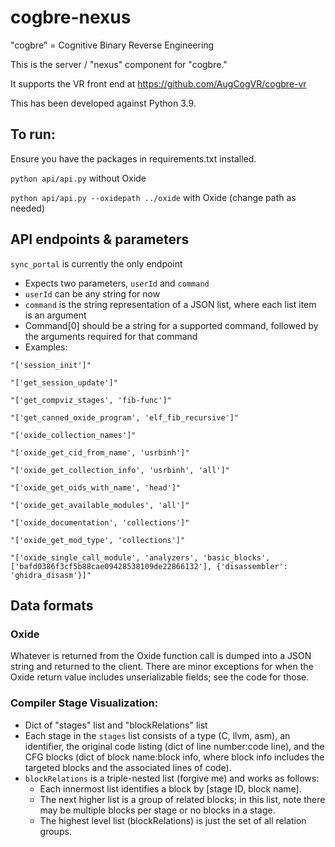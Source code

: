 # cogbre-nexus

"cogbre" = Cognitive Binary Reverse Engineering

This is the server / "nexus" component for "cogbre." 

It supports the VR front end at https://github.com/AugCogVR/cogbre-vr

This has been developed against Python 3.9.


## To run:

Ensure you have the packages in requirements.txt installed.

`python api/api.py` without Oxide

`python api/api.py --oxidepath ../oxide` with Oxide (change path as needed)


## API endpoints & parameters

`sync_portal` is currently the only endpoint
- Expects two parameters, `userId` and `command`
- `userId` can be any string for now
- `command` is the string representation of a JSON list, where each list item is an argument 
- Command[0] should be a string for a supported command, followed by the arguments required for that command
- Examples: 
```
"['session_init']"

"['get_session_update']"

"['get_compviz_stages', 'fib-func']"

"['get_canned_oxide_program', 'elf_fib_recursive']"

"['oxide_collection_names']"

"['oxide_get_cid_from_name', 'usrbinh']"

"['oxide_get_collection_info', 'usrbinh', 'all']"

"['oxide_get_oids_with_name', 'head']"

"['oxide_get_available_modules', 'all']"

"['oxide_documentation', 'collections']"

"['oxide_get_mod_type', 'collections']"

"['oxide_single_call_module', 'analyzers', 'basic_blocks', ['bafd0386f3cf5b88cae09428538109de22866132'], {'disassembler': 'ghidra_disasm'}]"
```

## Data formats

### Oxide

Whatever is returned from the Oxide function call is dumped into a JSON string and returned to the client. There are minor exceptions for when the Oxide return value includes unserializable fields; see the code for those.

### Compiler Stage Visualization:
- Dict of "stages" list and "blockRelations" list
- Each stage in the `stages` list consists of a type (C, llvm, asm), an identifier, the original code listing (dict of line number:code line), and the CFG blocks (dict of block name:block info, where block info includes the targeted blocks and the associated lines of code). 
- `blockRelations` is a triple-nested list (forgive me) and works as follows: 
  - Each innermost list identifies a block by [stage ID, block name]. 
  - The next higher list is a group of related blocks; in this list, note there may be multiple blocks per stage or no blocks in a stage. 
  - The highest level list (blockRelations) is just the set of all relation groups.


